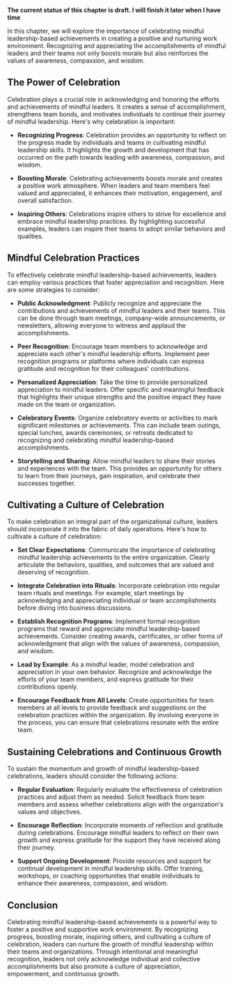 **The current status of this chapter is draft. I will finish it later when I have time**

In this chapter, we will explore the importance of celebrating mindful leadership-based achievements in creating a positive and nurturing work environment. Recognizing and appreciating the accomplishments of mindful leaders and their teams not only boosts morale but also reinforces the values of awareness, compassion, and wisdom.

The Power of Celebration
------------------------

Celebration plays a crucial role in acknowledging and honoring the efforts and achievements of mindful leaders. It creates a sense of accomplishment, strengthens team bonds, and motivates individuals to continue their journey of mindful leadership. Here's why celebration is important:

* **Recognizing Progress**: Celebration provides an opportunity to reflect on the progress made by individuals and teams in cultivating mindful leadership skills. It highlights the growth and development that has occurred on the path towards leading with awareness, compassion, and wisdom.

* **Boosting Morale**: Celebrating achievements boosts morale and creates a positive work atmosphere. When leaders and team members feel valued and appreciated, it enhances their motivation, engagement, and overall satisfaction.

* **Inspiring Others**: Celebrations inspire others to strive for excellence and embrace mindful leadership practices. By highlighting successful examples, leaders can inspire their teams to adopt similar behaviors and qualities.

Mindful Celebration Practices
-----------------------------

To effectively celebrate mindful leadership-based achievements, leaders can employ various practices that foster appreciation and recognition. Here are some strategies to consider:

* **Public Acknowledgment**: Publicly recognize and appreciate the contributions and achievements of mindful leaders and their teams. This can be done through team meetings, company-wide announcements, or newsletters, allowing everyone to witness and applaud the accomplishments.

* **Peer Recognition**: Encourage team members to acknowledge and appreciate each other's mindful leadership efforts. Implement peer recognition programs or platforms where individuals can express gratitude and recognition for their colleagues' contributions.

* **Personalized Appreciation**: Take the time to provide personalized appreciation to mindful leaders. Offer specific and meaningful feedback that highlights their unique strengths and the positive impact they have made on the team or organization.

* **Celebratory Events**: Organize celebratory events or activities to mark significant milestones or achievements. This can include team outings, special lunches, awards ceremonies, or retreats dedicated to recognizing and celebrating mindful leadership-based accomplishments.

* **Storytelling and Sharing**: Allow mindful leaders to share their stories and experiences with the team. This provides an opportunity for others to learn from their journeys, gain inspiration, and celebrate their successes together.

Cultivating a Culture of Celebration
------------------------------------

To make celebration an integral part of the organizational culture, leaders should incorporate it into the fabric of daily operations. Here's how to cultivate a culture of celebration:

* **Set Clear Expectations**: Communicate the importance of celebrating mindful leadership achievements to the entire organization. Clearly articulate the behaviors, qualities, and outcomes that are valued and deserving of recognition.

* **Integrate Celebration into Rituals**: Incorporate celebration into regular team rituals and meetings. For example, start meetings by acknowledging and appreciating individual or team accomplishments before diving into business discussions.

* **Establish Recognition Programs**: Implement formal recognition programs that reward and appreciate mindful leadership-based achievements. Consider creating awards, certificates, or other forms of acknowledgment that align with the values of awareness, compassion, and wisdom.

* **Lead by Example**: As a mindful leader, model celebration and appreciation in your own behavior. Recognize and acknowledge the efforts of your team members, and express gratitude for their contributions openly.

* **Encourage Feedback from All Levels**: Create opportunities for team members at all levels to provide feedback and suggestions on the celebration practices within the organization. By involving everyone in the process, you can ensure that celebrations resonate with the entire team.

Sustaining Celebrations and Continuous Growth
---------------------------------------------

To sustain the momentum and growth of mindful leadership-based celebrations, leaders should consider the following actions:

* **Regular Evaluation**: Regularly evaluate the effectiveness of celebration practices and adjust them as needed. Solicit feedback from team members and assess whether celebrations align with the organization's values and objectives.

* **Encourage Reflection**: Incorporate moments of reflection and gratitude during celebrations. Encourage mindful leaders to reflect on their own growth and express gratitude for the support they have received along their journey.

* **Support Ongoing Development**: Provide resources and support for continual development in mindful leadership skills. Offer training, workshops, or coaching opportunities that enable individuals to enhance their awareness, compassion, and wisdom.

Conclusion
----------

Celebrating mindful leadership-based achievements is a powerful way to foster a positive and supportive work environment. By recognizing progress, boosting morale, inspiring others, and cultivating a culture of celebration, leaders can nurture the growth of mindful leadership within their teams and organizations. Through intentional and meaningful recognition, leaders not only acknowledge individual and collective accomplishments but also promote a culture of appreciation, empowerment, and continuous growth.
